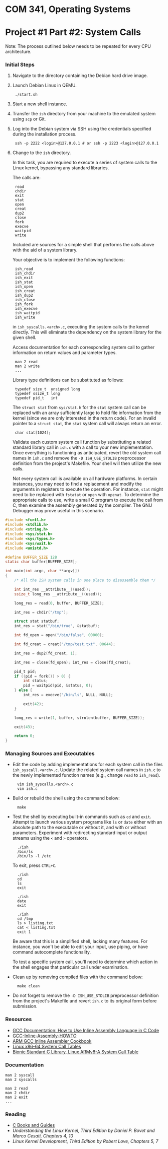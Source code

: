 
COM 341, Operating Systems
==========================
# Project #1 Part #2: System Calls

Note: The process outlined below needs to be repeated for every CPU architecture.

### Initial Steps

1. Navigate to the directory containing the Debian hard drive image.

2. Launch Debian Linux in QEMU.

        ./start.sh

3. Start a new shell instance.

4. Transfer the `ish` directory from your machine to the emulated system using `scp` or Git.

5. Log into the Debian system via SSH using the credentials specified during the installation process.

        ssh -p 2222 <login>@127.0.0.1 # or ssh -p 2223 <login>@127.0.0.1

6. Change to the `ish` directory.

   In this task, you are required to execute a series of system calls to the Linux kernel, bypassing any standard libraries.

   The calls are:

        read
        chdir
        exit
        stat
        open
        creat
        dup2
        close
        fork
        execve
        waitpid
        write

   Included are sources for a simple shell that performs the calls above with the aid of a system library.

   Your objective is to implement the following functions:

        ish_read
        ish_chdir
        ish_exit
        ish_stat
        ish_open
        ish_creat
        ish_dup2
        ish_close
        ish_fork
        ish_execve
        ish_waitpid
        ish_write

   in `ish_syscalls.<arch>.c`, executing the system calls to the kernel directly. This will eliminate the dependency on the system library for the given shell.

   Access documentation for each corresponding system call to gather information on return values and parameter types.

        man 2 read
        man 2 write
        ...

   Library type definitions can be substituted as follows:

        typedef size_t  unsigned long
        typedef ssize_t long
        typedef pid_t   int

   The `struct stat` from `sys/stat.h` for the `stat` system call can be replaced with an array sufficiently large to hold file information from the kernel (since we are only interested in the return code). For an invalid pointer to a `struct stat`, the `stat` system call will always return an error.

        char stat[1024];

   Validate each custom system call function by substituting a related standard library call in `ish.c` with a call to your new implementation. Once everything is functioning as anticipated, revert the old system call names in `ish.c` and remove the `-D ISH_USE_STDLIB` preprocessor definition from the project's Makefile. Your shell will then utilize the new calls.

   Not every system call is available on all hardware platforms. In certain instances, you may need to find a replacement and modify the arguments in registers to execute the operation. For instance, `stat` might need to be replaced with `fstatat` or `open` with `openat`. To determine the appropriate calls to use, write a small C program to execute the call from C, then examine the assembly generated by the compiler. The GNU Debugger may prove useful in this scenario.

```c
#include <fcntl.h>
#include <stdlib.h>
#include <string.h>
#include <sys/stat.h>
#include <sys/types.h>
#include <sys/wait.h>
#include <unistd.h>

#define BUFFER_SIZE 128
static char buffer[BUFFER_SIZE];

int main(int argc, char **argv[])
{
    /* All the ISH system calls in one place to disassemble them */

    int int_res __attribute__((used));
    ssize_t long_res __attribute__((used));

    long_res = read(0, buffer, BUFFER_SIZE);

    int_res = chdir("/tmp");

    struct stat statbuf;
    int_res = stat("/bin/true", &statbuf);

    int fd_open = open("/bin/false", 00000);

    int fd_creat = creat("/tmp/test.txt", 00644);

    int_res = dup2(fd_creat, 1);

    int_res = close(fd_open); int_res = close(fd_creat);

    pid_t pid;
    if ((pid = fork()) > 0) {
        int status;
        pid = waitpid(pid, &status, 0);
    } else {
        int_res = execve("/bin/ls", NULL, NULL);

        exit(42);
    }

    long_res = write(1, buffer, strnlen(buffer, BUFFER_SIZE));

    exit(43);

    return 0;
}
```

### Managing Sources and Executables

* Edit the code by adding implementations for each system call in the files `ish_syscall.<arch>.c`. Update the related system call names in `ish.c` to the newly implemented function names (e.g., change `read` to `ish_read`).

        vim ish_syscalls.<arch>.c
        vim ish.c

* Build or rebuild the shell using the command below:

        make

* Test the shell by executing built-in commands such as `cd` and `exit`. Attempt to launch various system programs like `ls` or `date` either with an absolute path to the executable or without it, and with or without parameters. Experiment with redirecting standard input or output streams using the `<` and `>` operators.

        ./ish
        /bin/ls
        /bin/ls -l /etc

  To exit, press `CTRL+C`.

        ./ish
        cd
        ls
        exit

        ./ish
        date
        exit

        ./ish
        cd /tmp
        ls > listing.txt
        cat < listing.txt
        exit 1

  Be aware that this is a simplified shell, lacking many features. For instance, you won't be able to edit your input, use piping, or have command autocomplete functionality.

  To test a specific system call, you'll need to determine which action in the shell engages that particular call under examination.

* Clean up by removing compiled files with the command below:

        make clean

* Do not forget to remove the `-D ISH_USE_STDLIB` preprocessor definition from the project's Makefile and revert `ish.c` to its original form before submission.

### Resources

* [GCC Documentation: How to Use Inline Assembly Language in C Code](https://gcc.gnu.org/onlinedocs/gcc/Using-Assembly-Language-with-C.html)
* [GCC-Inline-Assembly-HOWTO](https://www.ibiblio.org/gferg/ldp/GCC-Inline-Assembly-HOWTO.html)
* [ARM GCC Inline Assembler Cookbook](http://www.ethernut.de/en/documents/arm-inline-asm.html)
* [Linux x86-64 System Call Tables](https://github.com/torvalds/linux/tree/master/arch/x86/entry/syscalls/syscall_64.tbl)
* [Bionic Standard C Library, Linux ARMv8-A System Call Table](https://github.com/android/platform_bionic/blob/master/libc/kernel/uapi/asm-generic/unistd.h)

### Documentation

    man 2 syscall
    man 2 syscalls

    man 2 read
    man 2 chdir
    man 2 exit
    ...

### Reading

* [C Books and Guides](https://github.com/auca/com.341/blob/master/Practice_Tasks/Tasks.md)
* _Understanding the Linux Kernel, Third Edition by Daniel P. Bovet and Marco Cesati, Chapters 4, 10_
* _Linux Kernel Development, Third Edition by Robert Love, Chapters 5, 7_
